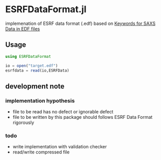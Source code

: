 # ESRFDataFormat.jl

implemenation of ESRF data format (.edf) based on [Keywords for SAXS Data in EDF files](http://www.esrf.eu/files/live/sites/www/files/UsersAndScience/Experiments/SoftMatter/ID02/Software/SaxsKeywords.pdf)

## Usage

```julia
using ESRFDataFormat

io = open("target.edf")
esrfdata = read(io,ESRFData)
```

## development note

### implementation hypothesis

- file to be read has no defect or ignorable defect
- file to be written by this package should follows ESRF Data Format rigorously

### todo

- write implementation with validation checker
- read/write compressed file